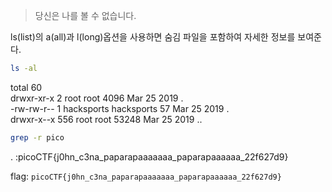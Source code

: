 > 당신은 나를 볼 수 없습니다.

ls(list)의 a(all)과 l(long)옵션을 사용하면 숨김 파일을 포함하여 자세한 정보를 보여준다.

``` bash
ls -al
```

total 60                                                                                                                   
drwxr-xr-x   2 root       root        4096 Mar 25  2019 .  
-rw-rw-r--   1 hacksports hacksports    57 Mar 25  2019 .                                                                  
drwxr-x--x 556 root       root       53248 Mar 25  2019 ..  

``` bash
grep -r pico
```

.  :picoCTF{j0hn_c3na_paparapaaaaaaa_paparapaaaaaa_22f627d9}  
  
flag: `picoCTF{j0hn_c3na_paparapaaaaaaa_paparapaaaaaa_22f627d9}`
